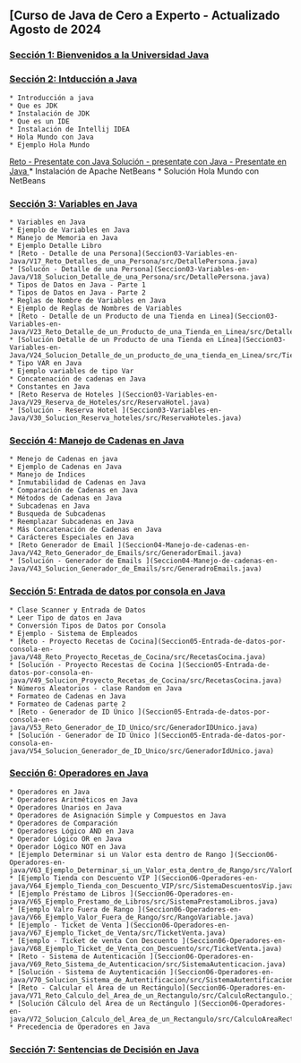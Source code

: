 ## [Curso de Java de Cero a Experto - Actualizado Agosto de 2024

### [Sección 1: Bienvenidos a la Universidad Java](Seccion01-Bienvenidos-a-la-Universidad-Java)

### [Sección 2: Intducción a Java](Seccion02-Introduccion-a-Java)
    * Introducción a java
    * Que es JDK
    * Instalación de JDK
    * Que es un IDE
    * Instalación de Intellij IDEA
    * Hola Mundo con Java
    * Ejemplo Hola Mundo
   [Reto - Presentate con Java ](Seccion02-Introduccion-a-Java/V09_Reto_Presentate_con_Java/Resolucion_Reto_presentate_Con_Java/src/Presentate.java)
   [Solución - presentate con Java - Presentate en Java ](Seccion02-Introduccion-a-Java/V10_Solucion_Presentate_con_Java/Docs/01-09-00-Solucion-Presentate-UJ.java)
    * Instalación de Apache NetBeans
    * Solución Hola Mundo con NetBeans

### [Sección 3: Variables en Java](Seccion03-Variables-en-Java)
    * Variables en Java
    * Ejemplo de Variables en Java
    * Manejo de Memoria en Java
    * Ejemplo Detalle Libro
    * [Reto - Detalle de una Persona](Seccion03-Variables-en-Java/V17_Reto_Detalles_de_una_Persona/src/DetallePersona.java)
    * [Solucón - Detalle de una Persona](Seccion03-Variables-en-Java/V18_Solucion_Detalle_de_una_Persona/src/DetallePersona.java)
    * Tipos de Datos en Java - Parte 1
    * Tipos de Datos en Java - Parte 2
    * Reglas de Nombre de Variables en Java
    * Ejemplo de Reglas de Nombres de Variables
    * [Reto - Detalle de un Producto de una Tienda en Linea](Seccion03-Variables-en-Java/V23_Reto_Detalle_de_un_Producto_de_una_Tienda_en_Linea/src/DetalleProducto.java)
    * [Solución Detalle de un Producto de una Tienda en Línea](Seccion03-Variables-en-Java/V24_Solucion_Detalle_de_un_producto_de_una_tienda_en_Linea/src/TiendaLinea.java)
    * Tipo VAR en Java
    * Ejemplo variables de tipo Var
    * Concatenación de cadenas en Java
    * Constantes en Java
    * [Reto Reserva de Hoteles ](Seccion03-Variables-en-Java/V29_Reserva_de_Hoteles/src/ReservaHotel.java)
    * [Solución - Reserva Hotel ](Seccion03-Variables-en-Java/V30_Solucion_Reserva_hoteles/src/ReservaHoteles.java)

### [Sección 4: Manejo de Cadenas en Java](Seccion04-Manejo-de-cadenas-en-Java)
    * Menejo de Cadenas en java
    * Ejemplo de Cadenas en Java
    * Manejo de Indices
    * Inmutabilidad de Cadenas en Java
    * Comparación de Cadenas en Java
    * Métodos de Cadenas en Java
    * Subcadenas en Java
    * Busqueda de Subcadenas
    * Reemplazar Subcadenas en Java
    * Más Concatenación de Cadenas en Java
    * Carácteres Especiales en Java
    * [Reto Generador de Email ](Seccion04-Manejo-de-cadenas-en-Java/V42_Reto_Generador_de_Emails/src/GeneradorEmail.java)
    * [Solución - Generador de Emails ](Seccion04-Manejo-de-cadenas-en-Java/V43_Solucion_Generador_de_Emails/src/GeneradroEmails.java)

### [Sección 5: Entrada de datos por consola en Java](Seccion05-Entrada-de-datos-por-consola-en-java)
    * Clase Scanner y Entrada de Datos
    * Leer Tipo de datos en Java
    * Conversión Tipos de Datos por Consola
    * Ejemplo - Sistema de Empleados
    * [Reto - Proyecto Recetas de Cocina](Seccion05-Entrada-de-datos-por-consola-en-java/V48_Reto_Proyecto_Recetas_de_Cocina/src/RecetasCocina.java)
    * [Solución - Proyecto Recestas de Cocina ](Seccion05-Entrada-de-datos-por-consola-en-java/V49_Solucion_Proyecto_Recetas_de_Cocina/src/RecetasCocina.java)
    * Números Aleatorios - clase Random en Java
    * Formateo de Cadenas en Java
    * Formateo de Cadenas parte 2
    * [Reto - Generador de ID Único ](Seccion05-Entrada-de-datos-por-consola-en-java/V53_Reto_Generador_de_ID_Unico/src/GeneradorIDUnico.java)
    * [Solución - Generador de ID Único ](Seccion05-Entrada-de-datos-por-consola-en-java/V54_Solucion_Generador_de_ID_Unico/src/GeneradorIdUnico.java)

### [Sección 6: Operadores en Java](Seccion06-Operadores-en-java)
    * Operadores en Java
    * Operadores Aritméticos en Java
    * Operadores Unarios en Java
    * Operadores de Asignación Simple y Compuestos en Java
    * Operadores de Comparación
    * Operadores Lógico AND en Java
    * Operador Lógico OR en Java 
    * Operador Lógico NOT en Java
    * [Ejemplo Determinar si un Valor esta dentro de Rango ](Seccion06-Operadores-en-java/V63_Ejemplo_Determinar_si_un_Valor_esta_dentro_de_Rango/src/ValorDentroRango.java)
    * [Ejemplo Tienda con Descuento VIP ](Seccion06-Operadores-en-java/V64_Ejemplo_Tienda_con_Descuento_VIP/src/SistemaDescuentosVip.java)
    * [Ejemplo Préstamo de Libros ](Seccion06-Operadores-en-java/V65_Ejemplo_Prestamo_de_Libros/src/SistemaPrestamoLibros.java)
    * [Ejemplo Valro Fuera de Rango ](Seccion06-Operadores-en-java/V66_Ejemplo_Valor_Fuera_de_Rango/src/RangoVariable.java)
    * [Ejemplo - Ticket de Venta ](Seccion06-Operadores-en-java/V67_Ejemplo_Ticket_de_Venta/src/TicketVenta.java)
    * [Ejemplo - Ticket de venta Con Descuento ](Seccion06-Operadores-en-java/V68_Ejemplo_Ticket_de_Venta_con_Descuento/src/TicketVenta.java)
    * [Reto - Sistema de Autenticación ](Seccion06-Operadores-en-java/V69_Reto_Sistema_de_Autenticacion/src/SistemaAutenticacion.java)
    * [Solución - Sistema de Auytenticación ](Seccion06-Operadores-en-java/V70_Solucion_Sistema_de_Autentificacion/src/SistemaAutentificacion.java)
    * [Reto - Calcular el Área de un Rectángulo](Seccion06-Operadores-en-java/V71_Reto_Calculo_del_Area_de_un_Rectangulo/src/CalculoRectangulo.java)
    * [Solución Cálculo del Área de un Rectángulo ](Seccion06-Operadores-en-java/V72_Solucion_Calculo_del_Area_de_un_Rectangulo/src/CalculoAreaRectangulo.java)
    * Precedencia de Operadores en Java

### [Sección 7: Sentencias de Decisión en Java](Seccion07-Sentencias-de-Decision-en-java)